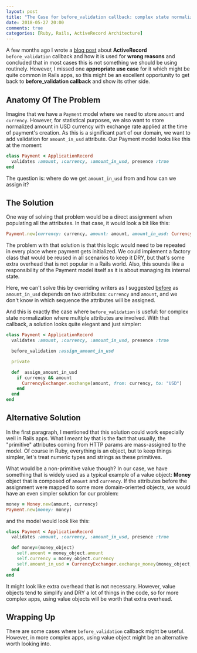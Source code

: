 ```yaml
---
layout: post
title: "The Case for before_validation callback: complex state normalization"
date: 2018-05-27 20:00
comments: true
categories: [Ruby, Rails, ActiveRecord Architecture]
---
```


A few months ago I wrote a [blog post](https://karolgalanciak.com/blog/2017/10/29/the-case-against-exotic-usage-of-before-validate-callbacks/) about **ActiveRecord** `before_validation` callback and how it is used for  **wrong reasons** and concluded that in most cases this is not something we should be using routinely. However, I missed one **appropriate use case** for it which might be quite common in Rails apps, so this might be an excellent opportunity to get back to  **before_validation callback** and show its other side.

<!--more-->

## Anatomy Of The Problem

Imagine that we have a `Payment` model where we need to store `amount` and `currency`. However, for statistical purposes, we also want to store normalized amount in USD currency with exchange rate applied at the time of payment's creation. As this is a significant part of our domain, we want to add validation for `amount_in_usd` attribute. Our Payment model looks like this at the moment:

``` rb
class Payment < ApplicationRecord
  validates :amount, :currency, :amount_in_usd, presence :true
end
```

The question is: where do we get `amount_in_usd` from and how can we assign it?

## The Solution

One way of solving that problem would be a direct assignment when populating all the attributes. In that case, it would look a bit like this:

``` rb
Payment.new(currency: currency, amount: amount, amount_in_usd: CurrencyExchanger.exchange(amount, from: currency, to: "USD"))
```

The problem with that solution is that this logic would need to be repeated in every place where payment gets initialized. We could implement a factory class that would be reused in all scenarios to keep it DRY, but that's some extra overhead that is not popular in a Rails world. Also, this sounds like a responsibility of the Payment model itself as it is about managing its internal state.

Here, we can't solve this by overriding writers as I suggested [before](https://karolgalanciak.com/blog/2017/10/29/the-case-against-exotic-usage-of-before-validate-callbacks/) as `amount_in_usd` depends on two attributes: `currency` and `amount`, and we don't know in which sequence the attributes will be assigned.

And this is exactly the case where `before_validation` is useful: for complex state normalization where multiple attributes are involved. With that callback, a solution looks quite elegant and just simpler:

``` rb
class Payment < ApplicationRecord
  validates :amount, :currency, :amount_in_usd, presence :true

  before_validation :assign_amount_in_usd

  private

  def  assign_amount_in_usd
    if currency && amount
      CurrencyExchanger.exchange(amount, from: currency, to: "USD")
    end
  end
end
```

## Alternative Solution

In the first paragraph, I mentioned that this solution could work especially well in Rails apps. What I meant by that is the fact that usually, the "primitive" attributes coming from HTTP params are mass-assigned to the model. Of course in Ruby, everything is an object, but to keep things simpler, let's treat numeric types and strings as these primitives.

What would be a non-primitive value though? In our case, we have something that is widely used as a typical example of a value object: **Money** object that is composed of `amount` and `currency`.  If the attributes before the assignment were mapped to some more domain-oriented objects, we would have an even simpler solution for our problem:

``` rb
money = Money.new(amount, currency)
Payment.new(money: money)
```

and the model would look like this:

``` rb
class Payment < ApplicationRecord
  validates :amount, :currency, :amount_in_usd, presence :true

  def money=(money_object)
    self.amount = money_object.amount
    self.currency = money_object.currency
    self.amount_in_usd = CurrencyExchanger.exchange_money(money_object, to: "USD")
  end
end
```

It might look like extra overhead that is not necessary. However, value objects tend to simplify and DRY a lot of things in the code, so for more complex apps, using value objects will be worth that extra overhead.

## Wrapping Up

There are some cases where `before_validation` callback might be useful. However, in more complex apps, using value object might be an alternative worth looking into.
